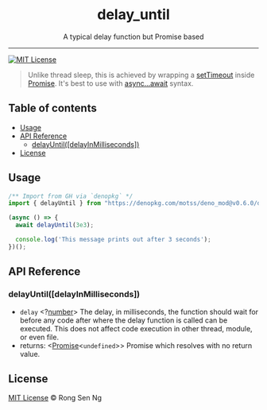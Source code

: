 <div align="center" style="text-align: center;">
  <h1 style="border-bottom: none;">delay_until</h1>

  <p>A typical delay function but Promise based</p>
</div>

<hr />

[![MIT License][mit-license-badge]][mit-license-url]

> Unlike thread sleep, this is achieved by wrapping a [setTimeout] inside [Promise][promise-mdn-url]. It's best to use with [async...await] syntax.

## Table of contents <!-- omit in toc -->

- [Usage](#Usage)
- [API Reference](#API-Reference)
  - [delayUntil([delayInMilliseconds])](#delayUntildelayInMilliseconds)
- [License](#License)

## Usage

```ts
/** Import from GH via `denopkg` */
import { delayUntil } from "https://denopkg.com/motss/deno_mod@v0.6.0/delay_until/mod.ts";

(async () => {
  await delayUntil(3e3);

  console.log('This message prints out after 3 seconds');
})();
```

## API Reference

### delayUntil([delayInMilliseconds])

- `delay` <?[number][number-mdn-url]> The delay, in milliseconds, the function should wait for before any code after where the delay function is called can be executed. This does not affect code execution in other thread, module, or even file.
- returns: <[Promise][promise-mdn-url]<`undefined`>> Promise which resolves with no return value.

## License

[MIT License](http://motss.mit-license.org/) © Rong Sen Ng

<!-- References -->

[setTimeout]: https://developer.mozilla.org/en-US/docs/Web/API/WindowOrWorkerGlobalScope/setTimeout
[async...await]: https://developer.mozilla.org/en-US/docs/Web/JavaScript/Reference/Operators/await

<!-- MDN -->

[map-mdn-url]: https://developer.mozilla.org/en-US/docs/Web/JavaScript/Reference/Global_Objects/Map
[string-mdn-url]: https://developer.mozilla.org/en-US/docs/Web/JavaScript/Reference/Global_Objects/String
[object-mdn-url]: https://developer.mozilla.org/en-US/docs/Web/JavaScript/Reference/Global_Objects/Object
[number-mdn-url]: https://developer.mozilla.org/en-US/docs/Web/JavaScript/Reference/Global_Objects/Number
[boolean-mdn-url]: https://developer.mozilla.org/en-US/docs/Web/JavaScript/Reference/Global_Objects/Boolean
[html-style-element-mdn-url]: https://developer.mozilla.org/en-US/docs/Web/API/HTMLStyleElement
[promise-mdn-url]: https://developer.mozilla.org/en-US/docs/Web/JavaScript/Reference/Global_Objects/Promise

<!-- Badges -->

[mit-license-badge]: https://flat.badgen.net/badge/license/MIT/blue

<!-- Links -->

[mit-license-url]: https://github.com/motss/deno_mod/blob/master/LICENSE
